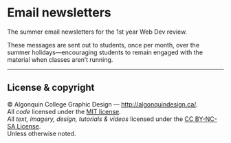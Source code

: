 # Email newsletters

The summer email newsletters for the 1st year Web Dev review.

These messages are sent out to students, once per month, over the summer holidays—encouraging students to remain engaged with the material when classes aren’t running.

---

## License & copyright

© Algonquin College Graphic Design — <http://algonquindesign.ca/>.<br>
All *code* licensed under the [MIT license](LICENSE).<br>
All *text, imagery, design, tutorials & videos* licensed under the [CC BY-NC-SA License](http://creativecommons.org/licenses/by-nc-sa/4.0/).<br>
Unless otherwise noted.
